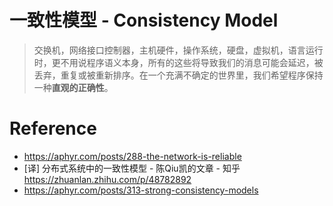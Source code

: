 # 一致性模型 - Consistency Model

> 交换机，网络接口控制器，主机硬件，操作系统，硬盘，虚拟机，语言运行时，更不用说程序语义本身，所有的这些将导致我们的消息可能会延迟，被丢弃，重复或被重新排序。在一个充满不确定的世界里，我们希望程序保持一种**直观的正确性**。







# Reference

* https://aphyr.com/posts/288-the-network-is-reliable
* [译] 分布式系统中的一致性模型 - 陈Qiu凯的文章 - 知乎 https://zhuanlan.zhihu.com/p/48782892
* https://aphyr.com/posts/313-strong-consistency-models
